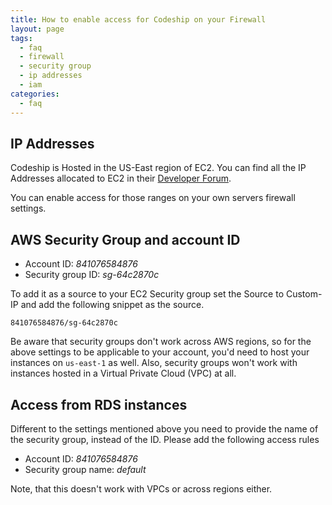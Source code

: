 ```yaml
---
title: How to enable access for Codeship on your Firewall
layout: page
tags:
  - faq
  - firewall
  - security group
  - ip addresses
  - iam
categories:
  - faq
---
```

## IP Addresses

Codeship is Hosted in the US-East region of EC2. You can find all the IP Addresses allocated to EC2 in their [Developer Forum](https://forums.aws.amazon.com/ann.jspa?annID=1701).

You can enable access for those ranges on your own servers firewall settings.

## AWS Security Group and account ID

* Account ID: *841076584876*
* Security group ID: *sg-64c2870c*

To add it as a source to your EC2 Security group set the Source to Custom-IP and add the following snippet as the source.

```shell
841076584876/sg-64c2870c
```

Be aware that security groups don't work across AWS regions, so for the above settings to be applicable to your account, you'd need to host your instances on `us-east-1` as well. Also, security groups won't work with instances hosted in a Virtual Private Cloud (VPC) at all.

## Access from RDS instances

Different to the settings mentioned above you need to provide the name of the security group, instead of the ID. Please add the following access rules

* Account ID: *841076584876*
* Security group name: *default*

Note, that this doesn't work with VPCs or across regions either.

